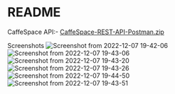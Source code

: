 # README

CaffeSpace API:-
[CaffeSpace-REST-API-Postman.zip](https://github.com/pavankuppa/CaffeSpace/files/10176151/CaffeSpace-REST-API-Postman.zip)

Screenshots
![Screenshot from 2022-12-07 19-42-06](https://user-images.githubusercontent.com/936542/206201490-8c9b2ff4-877f-4e25-945c-8d7c5c9c8eec.png)
![Screenshot from 2022-12-07 19-43-06](https://user-images.githubusercontent.com/936542/206202058-79b27bce-5b8e-41ee-af8d-d7de9b4ff834.png)
![Screenshot from 2022-12-07 19-43-20](https://user-images.githubusercontent.com/936542/206202049-51fae976-dd38-4ea5-a1f2-e50b673b4396.png)
![Screenshot from 2022-12-07 19-43-26](https://user-images.githubusercontent.com/936542/206202042-a9fa14d2-a9cb-479d-877f-cf82d7d366c4.png)
![Screenshot from 2022-12-07 19-44-50](https://user-images.githubusercontent.com/936542/206202026-a388dcc3-94ca-4ca8-a37d-fd0fbc1ad430.png)
![Screenshot from 2022-12-07 19-43-51](https://user-images.githubusercontent.com/936542/206202036-5edd4434-7a57-4db9-b446-93eed916de0c.png)
